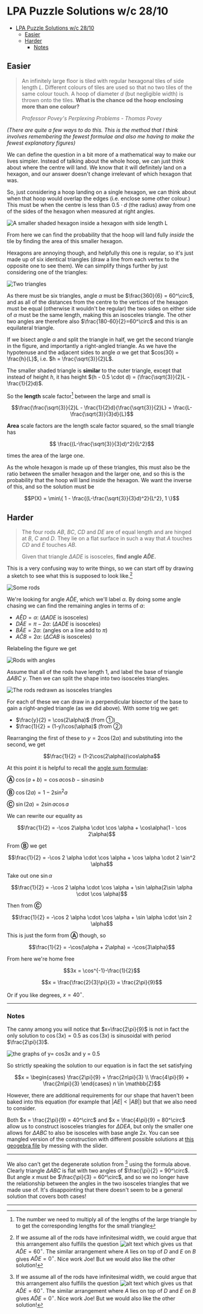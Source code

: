 # LPA Puzzle Solutions w/c 28/10

- [LPA Puzzle Solutions w/c 28/10](#lpa-puzzle-solutions-wc-2810)
  - [Easier](#easier)
  - [Harder](#harder)
    - [Notes](#notes)

## Easier

> An infinitely large floor is tiled with regular hexagonal tiles of side length $L$. Different colours of tiles are used so that no two tiles of the same colour touch. A hoop of diameter $d$ (but negligible width) is thrown onto the tiles. **What is the chance od the hoop enclosing more than one colour?**
>
> _Professor Povey's Perplexing Problems - Thomas Povey_

_(There are quite a few ways to do this. This is the method that I think involves remembering the fewest formulae and also me having to make the fewest explanatory figures)_

We can define the question in a bit more of a mathematical way to make our lives simpler. Instead of talking about the whole hoop, we can just think about where the centre will land. We know that it will definitely land on a hexagon, and our answer doesn't change irrelevant of which hexagon that was.

So, just considering a hoop landing on a single hexagon, we can think about when that hoop would overlap the edges (i.e. enclose some other colour.) This must be when the centre is less than $0.5 \cdot d$ (the radius) away from one of the sides of the hexagon when measured at right angles. 

![A smaller shaded hexagon inside a hexagon with side length L](./img/241028hex1.jpeg)

From here we can find the probability that the hoop will land fully _inside_ the tile by finding the area of this smaller hexagon.

Hexagons are annoying though, and helpfully this one is regular, so it's just made up of six identical triangles (draw a line from each vertex to the opposite one to see them). We can simplify things further by just considering one of the triangles:

![Two triangles](./img/241028hex2.png)

As there must be six triangles, angle $\alpha$ must be $\frac{360}{6} = 60^\circ$, and as all of the distances from the centre to the vertices of the hexagon must be equal (otherwise it wouldn't be regular) the two sides on either side of $\alpha$ must be the same length, making this an isosceles triangle. The other two angles are therefore also $\frac{180-60}{2}=60^\circ$ and this is an equilateral triangle. 

If we bisect angle $\alpha$ and split the triangle in half, we get the second triangle in the figure, and importantly a right-angled triangle. As we have the hypotenuse and the adjacent sides to angle $\alpha$ we get that $cos(30) =  \frac{h}{L}$, i.e. $h = \frac{\sqrt{3}}{2}L$.

The smaller shaded triangle is **similar** to the outer triangle, except that instead of height $h$, it has height $(h - 0.5 \cdot d) = (\frac{\sqrt{3}}{2}L - \frac{1}{2}d)$. 

So the **length** scale factor[^1] between the large and small  is 

$$\frac{\frac{\sqrt{3}}{2}L - \frac{1}{2}d}{\frac{\sqrt{3}}{2}L} = \frac{L-\frac{\sqrt{3}}{3}d}{L}$$

**Area** scale factors are the length scale factor squared, so the small triangle has

$$ \frac{(L-\frac{\sqrt{3}}{3}d)^2}{L^2}$$

times the area of the large one.

As the whole hexagon is made up of these triangles, this must also be the ratio between the smaller hexagon and the larger one, and so this is the probability that the hoop will land inside the hexagon. We want the inverse of this, and so the solution must be 

$$P(X) = \min\{ 1 - \frac{(L-\frac{\sqrt{3}}{3}d)^2}{L^2}, 1 \}$$

## Harder

> The four rods $AB$, $BC$, $CD$ and $DE$ are of equal length and are hinged at $B$, $C$ and $D$. They lie on a flat surface in such a way that $A$ touches $CD$ and $E$ touches $AB$.
>
> Given that triangle $\Delta ADE$ is isosceles, **find angle $A\hat{D}E$.**

This is a very confusing way to write things, so we can start off by drawing a sketch to see what this is supposed to look like.[^2] 

![Some rods](./img/241028rods1.jpeg)

We're looking for angle $A\hat{D}E$, which we'll label $\alpha$. By doing some angle chasing we can find the remaining angles in terms of $\alpha$:

- $A\hat{E}D = \alpha$: ($\Delta ADE$ is isosceles)
- $D\hat{A}E = \pi - 2\alpha$: ($\Delta ADE$ is isosceles)
- $B\hat{A}E = 2\alpha$: (angles on a line add to $\pi$)
- $A\hat{C}B = 2\alpha$: ($\Delta CAB$ is isosceles)

Relabeling the figure we get

![Rods with angles](./img/241028rods2.jpeg)

Assume that all of the rods have length $1$, and label the base of triangle $\Delta ABC$ $y$. Then we can split the shape into two isosceles triangles. 

![The rods redrawn as isosceles triangles](./img/241028rods3.jpeg)

For each of these we can draw in a perpendicular bisector of the base to gain a right-angled triangle (as we did above). With some trig we get:

- $\frac{y}{2} = \cos(2\alpha)$ (from ①)
- $\frac{1}{2} = (1-y)\cos(\alpha)$ (from ②)

Rearranging the first of these to $y = 2\cos(2\alpha)$ and substituting into the second, we get

$$\frac{1}{2} = (1-2\cos(2\alpha))\cos\alpha$$

At this point it is helpful to recall the [angle sum formulae](https://filestore.aqa.org.uk/resources/mathematics/AQA-AS-A-MATHS-FORMULAE.PDF#page=4):

  **Ⓐ** $\cos(a + b) = \cos a \cos b - \sin a \sin b$
  
  **Ⓑ** $\cos(2a) = 1 - 2\sin^2a$

  **Ⓒ** $\sin(2a) = 2\sin a \cos a$


We can rewrite our equality as 

$$\frac{1}{2} = -\cos 2\alpha \cdot  \cos \alpha + \cos\alpha(1 - \cos 2\alpha)$$

From **Ⓑ** we get 

$$\frac{1}{2} = -\cos 2 \alpha \cdot \cos \alpha + \cos \alpha \cdot 2 \sin^2 \alpha$$

Take out one $\sin\alpha$

$$\frac{1}{2} = -\cos 2 \alpha \cdot \cos \alpha + \sin \alpha(2\sin \alpha \cdot \cos \alpha)$$

Then from **Ⓒ**

$$\frac{1}{2} = -\cos 2 \alpha \cdot \cos \alpha + \sin \alpha \cdot \sin 2 \alpha$$

This is just the form from **Ⓐ** though, so

$$\frac{1}{2} = -\cos(\alpha + 2\alpha) = -\cos{3\alpha}$$

From here we're home free

$$3x = \cos^{-1}-\frac{1}{2}$$

$$x = \frac{\frac{2}{3}\pi}{3} = \frac{2\pi}{9}$$

Or if you like degrees, $x = 40^\circ$.

---

### Notes

The canny among you will notice that $x=\frac{2\pi}{9}$ is not in fact the only solution to $\cos(3x) = 0.5$ as $\cos(3x)$ is sinusoidal with period $\frac{2\pi}{3}$.

![the graphs of y= cos3x and y = 0.5](./img/241028rods5.jpeg) 

So strictly speaking the solution to our equation is in fact the set satisfying 

$$x = \begin{cases}
\frac{2\pi}{9} + \frac{2n\pi}{3} \\
\frac{4\pi}{9} + \frac{2n\pi}{3} 
\end{cases} n \in \mathbb{Z}$$

However, there are additional requirements for our shape that haven't been baked into this equation (for example that $|AE| < |AB|$) but that we also need to consider. 

Both $x = \frac{2\pi}{9} = 40^\circ$ and $x = \frac{4\pi}{9} = 80^\circ$ allow us to construct isosceles triangles for $\Delta DEA$, but only the smaller one allows for $\Delta ABC$ to also be isosceles with base angle $2x$. You can see mangled version of the construction with different possible solutions at [this geogebra file](https://www.geogebra.org/geometry/mvjdpkd8) by messing with the slider.

---

We also can't get the degenerate solution from [^2] using the formula above. Clearly triangle $\Delta ABC$ is flat with two angles of $\frac{\pi}{2} = 90^\circ$. But angle $x$ must be $\frac{\pi}{3} = 60^\circ$, and so we no longer have the relationship between the angles in the two isosceles triangles that we made use of. It's disappointing that there doesn't seem to be a general solution that covers both cases! 

---


[^1]: The number we need to multiply all of the lengths of the large triangle by to get the corresponding lengths for the small triangle

[^2]: If we assume all of the rods have infinitesimal width, we could argue that this arrangement also fulfills the question ![alt text](./img/241028rods4.png) which gives us that $A\hat{D}E = 60^\circ$. The similar arrangement where $A$ lies on top of $D$ and $E$ on $B$ gives $A\hat{D}E = 0^\circ$. Nice work Joe! But we would also like the other solution!